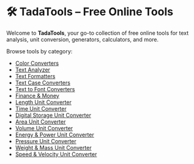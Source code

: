 # 🛠️ TadaTools – Free Online Tools

Welcome to **TadaTools**, your go-to collection of free online tools for text analysis, unit conversion, generators, calculators, and more.

Browse tools by category:

- [Color Converters](./docs/Color-Converters.md)
- [Text Analyzer](./docs/Text-Analyzer.md)
- [Text Formatters](./docs/Text-Formatters.md)
- [Text Case Converters](./docs/Text-Case-Converters.md)
- [Text to Font Converters](./docs/Text-to-Font-Converters.md)
- [Finance & Money](./docs/Finance-&-Money.md)
- [Length Unit Converter](./docs/Length.md)
- [Time Unit Converter](./docs/Time.md)
- [Digital Storage Unit Converter](./docs/Digital-Storage.md)
- [Area Unit Converter](./docs/Area.md)
- [Volume Unit Converter](./docs/Volume.md)
- [Energy & Power Unit Converter](./docs/Energy-&-Power.md)
- [Pressure Unit Converter](./docs/Pressure.md)
- [Weight & Mass Unit Converter](./docs/Weight-&-Mass.md)
- [Speed & Velocity Unit Converter](./docs/Speed-&-Velocity.md)
